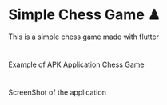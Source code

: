 # Simple Chess Game ♟
This is a simple chess game made with flutter
#
Example of APK Application
[Chess Game](https://drive.google.com/drive/u/0/folders/1tyuts9KaA2OxMzPcPR9t0USZ-uNbL2eE)

#
ScreenShot of the application

 
